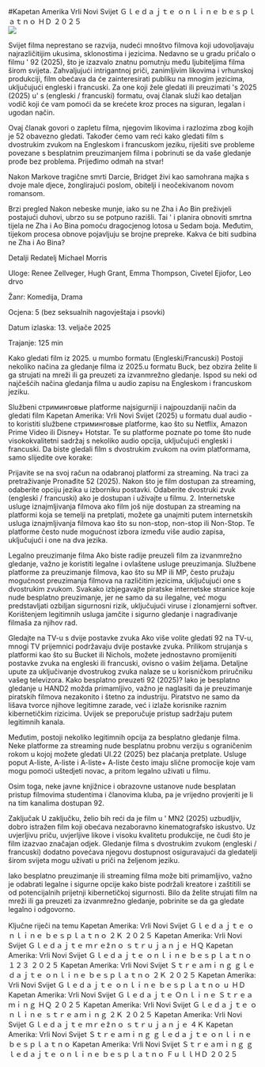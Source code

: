 #Kapetan Amerika Vrli Novi Svijet Ｇｌｅｄａｊｔｅ ｏｎｌｉｎｅ ｂｅｓｐｌａｔｎｏ ＨＤ ２０２５  
[![](https://i.imgur.com/qSNzIqt.png)](https://movie.rssnews.media/WSiLTUCNb.php)  
  
Svijet filma neprestano se razvija, nudeći mnoštvo filmova koji udovoljavaju najrazličitijim ukusima, sklonostima i jezicima. Nedavno se u gradu pričalo o filmu ' 92 (2025), što je izazvalo znatnu pomutnju među ljubiteljima filma širom svijeta. Zahvaljujući intrigantnoj priči, zanimljivim likovima i vrhunskoj produkciji, film obećava da će zainteresirati publiku na mnogim jezicima, uključujući engleski i francuski. Za one koji žele gledati ili preuzimati 's 2025 (2025) u' s (engleski / francuski) formatu, ovaj članak služi kao detaljan vodič koji će vam pomoći da se krećete kroz proces na siguran, legalan i ugodan način.

Ovaj članak govori o zapletu filma, njegovim likovima i razlozima zbog kojih je 52 obavezno gledati. Također ćemo vam reći kako gledati film s dvostrukim zvukom na Engleskom i francuskom jeziku, riješiti sve probleme povezane s besplatnim preuzimanjem filma i pobrinuti se da vaše gledanje prođe bez problema. Prijeđimo odmah na stvar!

Nakon Markove tragične smrti Darcie, Bridget živi kao samohrana majka s dvoje male djece, žonglirajući poslom, obitelji i neočekivanom novom romansom.

Brzi pregled
Nakon nebeske munje, iako su ne Zha i Ao Bin preživjeli postajući duhovi, ubrzo su se potpuno razišli. Tai ' i planira obnoviti smrtna tijela ne Zha i Ao Bina pomoću dragocjenog lotosa u Sedam boja. Međutim, tijekom procesa obnove pojavljuju se brojne prepreke. Kakva će biti sudbina ne Zha i Ao Bina?

Detalji
Redatelj Michael Morris

Uloge: Renee Zellveger, Hugh Grant, Emma Thompson, Civetel Ejiofor, Leo drvo

Žanr: Komedija, Drama

Ocjena: 5 (bez seksualnih nagovještaja i psovki)

Datum izlaska: 13. veljače 2025

Trajanje: 125 min

Kako gledati film iz 2025. u mumbo formatu (Engleski/Francuski)
Postoji nekoliko načina za gledanje filma iz 2025.u formatu Buck, bez obzira želite li ga strujati na mreži ili ga preuzeti za izvanmrežno gledanje. Ispod su neki od najčešćih načina gledanja filma u audio zapisu na Engleskom i francuskom jeziku.

Službeni стриминговые platforme najsigurniji i najpouzdaniji način da gledati film Kapetan Amerika: Vrli Novi Svijet (2025) u formatu dual audio - to koristiti službene стриминговые platforme, kao što su Netflix, Amazon Prime Video ili Disney+ Hotstar. Te su platforme poznate po tome što nude visokokvalitetni sadržaj s nekoliko audio opcija, uključujući engleski i francuski.
Da biste gledali film s dvostrukim zvukom na ovim platformama, samo slijedite ove korake:

Prijavite se na svoj račun na odabranoj platformi za streaming. Na traci za pretraživanje Pronađite 52 (2025). Nakon što je film dostupan za streaming, odaberite opciju jezika u izborniku postavki. Odaberite dvostruki zvuk (engleski / francuski) ako je dostupan i uživajte u filmu. 2. Internetske usluge iznajmljivanja filmova ako film još nije dostupan za streaming na platformi koja se temelji na pretplati, možete ga unajmiti putem internetskih usluga iznajmljivanja filmova kao što su non-stop, non-stop ili Non-Stop. Te platforme često nude mogućnost izbora između više audio zapisa, uključujući i one na dva jezika.

Legalno preuzimanje filma Ako biste radije preuzeli film za izvanmrežno gledanje, važno je koristiti legalne i ovlaštene usluge preuzimanja. Službene platforme za preuzimanje filmova, kao što su MP ili MP, često pružaju mogućnost preuzimanja filmova na različitim jezicima, uključujući one s dvostrukim zvukom.
Svakako izbjegavajte piratske internetske stranice koje nude besplatno preuzimanje, jer ne samo da su ilegalne, već mogu predstavljati ozbiljan sigurnosni rizik, uključujući viruse i zlonamjerni softver. Korištenjem legitimnih usluga jamčite i sigurno gledanje i nagrađivanje filmaša za njihov rad.

Gledajte na TV-u s dvije postavke zvuka Ako više volite gledati 92 na TV-u, mnogi TV prijemnici podržavaju dvije postavke zvuka. Prilikom strujanja s platformi kao što su Bucket ili Nichols, možete jednostavno promijeniti postavke zvuka na engleski ili francuski, ovisno o vašim željama. Detaljne upute za uključivanje dvostrukog zvuka nalaze se u korisničkom priručniku vašeg televizora.
Kako besplatno preuzeti 92 (2025)?
Iako je besplatno gledanje u HAND2 možda primamljivo, važno je naglasiti da je preuzimanje piratskih filmova nezakonito i štetno za industriju. Piratstvo ne samo da lišava tvorce njihove legitimne zarade, već i izlaže korisnike raznim kibernetičkim rizicima. Uvijek se preporučuje pristup sadržaju putem legitimnih kanala.

Međutim, postoji nekoliko legitimnih opcija za besplatno gledanje filma. Neke platforme za streaming nude besplatnu probnu verziju s ograničenim rokom u kojoj možete gledati UI.22 (2025) bez plaćanja pretplate. Usluge poput A-liste, A-liste i A-liste+ A-liste često imaju slične promocije koje vam mogu pomoći uštedjeti novac, a pritom legalno uživati u filmu.

Osim toga, neke javne knjižnice i obrazovne ustanove nude besplatan pristup filmovima studentima i članovima kluba, pa je vrijedno provjeriti je li na tim kanalima dostupan 92.

Zaključak
U zaključku, želio bih reći da je film u ' MN2 (2025) uzbudljiv, dobro istražen film koji obećava nezaboravno kinematografsko iskustvo. Uz uvjerljivu priču, uvjerljive likove i visoku kvalitetu produkcije, ne čudi što je film izazvao značajan odjek. Gledanje filma s dvostrukim zvukom (engleski / francuski) dodatno povećava njegovu dostupnost osiguravajući da gledatelji širom svijeta mogu uživati u priči na željenom jeziku.

Iako besplatno preuzimanje ili streaming filma može biti primamljivo, važno je odabrati legalne i sigurne opcije kako biste podržali kreatore i zaštitili se od potencijalnih prijetnji kibernetičkoj sigurnosti. Bilo da želite strujati film na mreži ili ga preuzeti za izvanmrežno gledanje, pobrinite se da ga gledate legalno i odgovorno.

Ključne riječi na temu
Kapetan Amerika: Vrli Novi Svijet Ｇｌｅｄａｊｔｅ ｏｎｌｉｎｅ ｂｅｓｐｌａｔｎｏ ２Ｋ ２０２５
Kapetan Amerika: Vrli Novi Svijet Ｇｌｅｄａｊｔｅ ｍｒｅžｎｏ ｓｔｒｕｊａｎｊｅ ＨＱ
Kapetan Amerika: Vrli Novi Svijet Ｇｌｅｄａｊｔｅ ｏｎｌｉｎｅ ｂｅｓｐｌａｔｎｏ １２３ ２０２５
Kapetan Amerika: Vrli Novi Svijet Ｓｔｒｅａｍｉｎｇ ｇｌｅｄａｊｔｅ ｏｎｌｉｎｅ ｂｅｓｐｌａｔｎｏ ２Ｋ ２０２５
Kapetan Amerika: Vrli Novi Svijet Ｇｌｅｄａｊｔｅ ｏｎｌｉｎｅ ｂｅｓｐｌａｔｎｏ ｕ ＨＤ
Kapetan Amerika: Vrli Novi Svijet Ｇｌｅｄａｊｔｅ Ｏｎｌｉｎｅ Ｓｔｒｅａｍｉｎｇ ＨＱ ２０２５
Kapetan Amerika: Vrli Novi Svijet Ｇｌｅｄａｊｔｅ ｏｎｌｉｎｅ ｓｔｒｅａｍｉｎｇ ２Ｋ ２０２５
Kapetan Amerika: Vrli Novi Svijet Ｇｌｅｄａｊｔｅ ｍｒｅžｎｏ ｓｔｒｕｊａｎｊｅ ４Ｋ
Kapetan Amerika: Vrli Novi Svijet Ｓｔｒｅａｍｉｎｇ ｇｌｅｄａｊｔｅ ｏｎｌｉｎｅ ｂｅｓｐｌａｔｎｏ
Kapetan Amerika: Vrli Novi Svijet Ｓｔｒｅａｍｉｎｇ ｇｌｅｄａｊｔｅ ｏｎｌｉｎｅ ｂｅｓｐｌａｔｎｏ ＦｕｌｌＨＤ ２０２５
